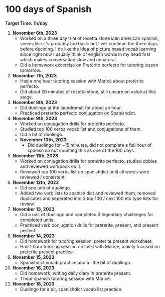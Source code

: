 # 100 days of Spanish
**Target Time: 1h/day**

1. **November 6th, 2023**
    - Worked on a three day trial of rosetta stone latin american spanish, seems like it's probably too basic but I will continue the three days before deciding. I do like the idea of picture based vocab learning since right now I usually think of english words in my head first which makes conversation slow and unnatural.
    - Did a homework excercise on Pretérito perfecto for tutoring lesson tomorrow.
1. **November 7th, 2023**
    - Had a one hour tutoring session with Maricé about pretérito perfecto.
    - Did about 20 minutes of rosetta stone, still unsure on value at this stage.
1. **November 8th, 2023**
    - Did duolingo at the laundromat for about an hour.
    - Practiced pretérito perfecto conjugation on Spanishdict.
1. **November 9th, 2023**
    - Worked on conjugation drills for pretérito perfecto.
    - Studied top 100 verbs vocab list and conjugations of them.
    - Did a bit of duolingo.
    - **November 10th, 2023**
        - Did duolingo for ~15 minutes, did not complete a full hour of spanish so not counting this as one of the 100 days.
1. **November 11th, 2023**
    - Worked on conjugation drills for pretérito perfecto, studied dobles and reviewed workbook on it.
    - Reviewed top 100 verbs list on spanishdict until all words were reviewed / consistent.
1. **November 12th, 2023**
    - Did one unit of duolingo.
    - Added two verb lists to spanish dict and reviewed them, removed duplicates and seperated into 3 top 100 / next 100  etc type lists for review.
1. **November 13, 2023**
    - Did a unit of duolingo and completed 3 legendary challenges for completed units.
    - Practiced verb conjugation drills for preterite, present, and present perfect.
1. **November 14, 2023**
    - Did homework for tutoring session, preterite present worksheet.
    - Had 1 hour tutoring session on italki with Maricé, mainly focused on preterite present practice.
1. **November 15, 2023**
    - Spanishdict vocab practice and a little bit of duolingo.
1. **November 16, 2023**
    - Did homework, writing daily diary in preterite present.
    - 1 hour spanish tutoring session with Maricé.
1. **November 18, 2023**
    - Duolingo for a bit, spanishdict vocab list practice.